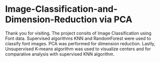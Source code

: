 # Image-Classification-and-Dimension-Reduction via PCA

Thank you for visiting. The project consits of Image Classification using Font data. Supervised algorithms KNN and RandomForest were used to classify font images. PCA was performed for dimension reduction. Lastly, Unsupervised K-means algorithm was used to visualize centers and for comparative analysis with supervised KNN algorithm.
